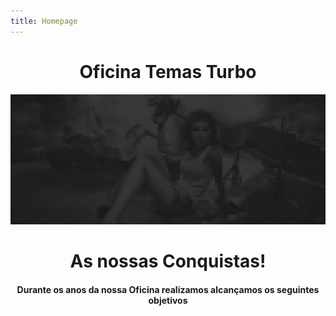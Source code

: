 ```yaml
---
title: Homepage
---
```


<div style="text-align: center;">

# Oficina Temas Turbo
<img src="../../static/img/slide-1.jpg" alt="">

# As nossas Conquistas!

#### Durante os anos da nossa Oficina realizamos alcançamos os seguintes objetivos

</div>